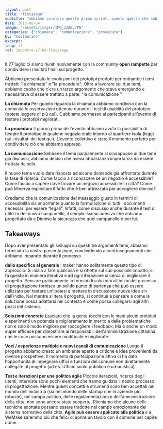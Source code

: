 ```yaml
---
layout: post
title: "finissage"
subtitle: "abbiamo concluso questo primo sprint, questo quello che abbiamo imparato"
date: 2017-08-04
image: "/assets/images/IMG_3226.JPG"
categories: ["chiamata", "comunicazione", "procedura"]
by: "Costantino"
excerpt: 
lang: it
ref: incontro-27-08-finissage
---
```


Il 27 luglio ci siamo riuniti nuovamente con la community **open rampette** per condividere i risultati finali sul progetto.

Abbiamo presentato le evoluzioni dei prototipi prodotti per entrambe i temi trattati: "la chiamata" e "la procedura"; Oltre a lavorare sui due temi, abbiamo capito che c'era un terzo argomento che stava emergendo e necessitava di essere trattato a parte: "la comunicazione ”.

**La chiamata**
Per quanto riguarda la chiamata abbiamo condiviso con la comunità le osservazioni ottenute durante il test di usabilità del prototipo (potete leggere di più qui). E abbiamo permesso ai partecipanti all’evento di testare i prototipi migliorati.

**La procedura**
Il giorno prima dell'evento abbiamo avuto la possibilità di testare il prototipo in qualche negozio reale intorno al quartiere isola (leggi qui i risultati dei test qui). L'evento collettivo è stato il momento perfetto per condividere ciò che abbiamo appreso.

**La comunicazione**
Sebbene il tema parzialmente si sovrappone ai due temi già discussi, abbiamo deciso che aveva abbastanza importanza da essere trattata da solo.

Il nuovo tema vuole dare risposta ad alcune domande già affrontate durante la fase di ricerca:
Come faccio a riconoscere se un negozio è accessibile?
Come faccio a sapere dove trovare un negozio accessibile in città?
Come può Minerva esplicitare il fatto che è ben attrezzata per accogliere dioniso?

Crediamo che la comunicazione del messaggio giusto in termini di accessibilità sia importante quanto la formulazione di tutti i documenti necessari per essere "legali".
Infatti, come discusso anche durante il test di utilizzo del nuovo campanello, il semplicissimo adesivo che abbiamo progettato dà a Dioniso la sicurezza che quel campanello è per lui.

## Takeaways
Dopo aver presentato gli sviluppi su questi tre argomenti temi, abbiamo terminato la nostra presentazione, condividendo alcuni insegnamenti che abbiamo imparato durante il processo

**dallo specifico al generale**
I maker hanno solitamente questo tipo di approccio: Si inizia a fare qualcosa e si riflette sul suo possibile impatto; si fa questo in maniera iterativa e ad ogni iterazione si cerca di migliorare il progetto.
Pensare praticamente in termini di soluzioni all'inizio del processo di progettazione fornisce un solido punto di partenza che può essere utilizzato per testare un'ipotesi e mettere in discussione nuove idee sin dall’inizio.
Nel mentre si itera il progetto, si continua a pensare a come la soluzione possa adattarsi nel contesto e come possa collegarsi agli altri pezzi del sistema.

**Soluzioni concrete**
Lasciare che la gente tocchi con le mani alcuni prototipi e sperimenti un potenziale miglioramento in merito a delle problematiche non è solo il modo migliore per raccogliere i feedback; Ma è anche un modo super efficace per dimostrare ai responsabili dell'amministrazione cittadina che le cose possono essere modificate e migliorate.

**Voci / esperienze multiple e nuovi canali di comunicazione**
Lungo il progetto abbiamo creato un ambiente aperto a critiche e idee provenienti da diverse prospettive. Il momento di partecipazione attiva ci ha dato l'opportunità di impegnare uffici e funzioni del comune non direttamente collegate al progetto (ad es. Ufficio suolo pubblico e urbanistica)

**Test e iterazioni per una politica agile**
Piccole iterazioni, ricerca degli utenti, interviste sono pochi elementi che hanno guidato il nostro processo di progettazione. Mentre questi concetti e strumenti sono ben accettati nel mondo dell'industria (sia nel mondo delle startup che in aziende più robuste), nel campo politico, delle regolamentazioni e dell'amministrazione della città, non sono ancora state scoperte.
Riteniamo che alcune delle tecniche adottate possano essere tradotte nel campo emozionante del sistema normativo della città. **Agile può essere applicato alla politica** e a WeMake saremmo più che felici di aprire un tavolo con il comune per capire come.
